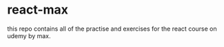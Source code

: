 # react-max
this repo contains all of the practise and exercises for the react course on udemy by max.
